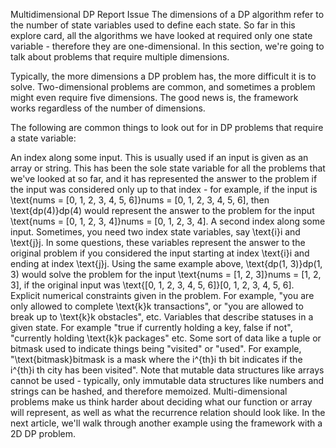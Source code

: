Multidimensional DP
Report Issue
The dimensions of a DP algorithm refer to the number of state variables used to define each state. So far in this explore card, all the algorithms we have looked at required only one state variable - therefore they are one-dimensional. In this section, we're going to talk about problems that require multiple dimensions.

Typically, the more dimensions a DP problem has, the more difficult it is to solve. Two-dimensional problems are common, and sometimes a problem might even require five dimensions. The good news is, the framework works regardless of the number of dimensions.

The following are common things to look out for in DP problems that require a state variable:

An index along some input. This is usually used if an input is given as an array or string. This has been the sole state variable for all the problems that we've looked at so far, and it has represented the answer to the problem if the input was considered only up to that index - for example, if the input is \text{nums = [0, 1, 2, 3, 4, 5, 6]}nums = [0, 1, 2, 3, 4, 5, 6], then \text{dp(4)}dp(4) would represent the answer to the problem for the input \text{nums = [0, 1, 2, 3, 4]}nums = [0, 1, 2, 3, 4].
A second index along some input. Sometimes, you need two index state variables, say \text{i}i and \text{j}j. In some questions, these variables represent the answer to the original problem if you considered the input starting at index \text{i}i and ending at index \text{j}j. Using the same example above, \text{dp(1, 3)}dp(1, 3) would solve the problem for the input \text{nums = [1, 2, 3]}nums = [1, 2, 3], if the original input was \text{[0, 1, 2, 3, 4, 5, 6]}[0, 1, 2, 3, 4, 5, 6].
Explicit numerical constraints given in the problem. For example, "you are only allowed to complete \text{k}k transactions", or "you are allowed to break up to \text{k}k obstacles", etc.
Variables that describe statuses in a given state. For example "true if currently holding a key, false if not", "currently holding \text{k}k packages" etc.
Some sort of data like a tuple or bitmask used to indicate things being "visited" or "used". For example, "\text{bitmask}bitmask is a mask where the i^{th}i 
th
  bit indicates if the i^{th}i 
th
  city has been visited". Note that mutable data structures like arrays cannot be used - typically, only immutable data structures like numbers and strings can be hashed, and therefore memoized.
Multi-dimensional problems make us think harder about deciding what our function or array will represent, as well as what the recurrence relation should look like. In the next article, we'll walk through another example using the framework with a 2D DP problem.


